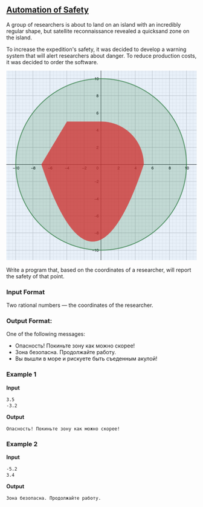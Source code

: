 ## [Automation of Safety](../../../solutions/2.2/22_s.py)

A group of researchers is about to land on an island with an incredibly regular shape, but satellite reconnaissance revealed a quicksand zone on the island.

To increase the expedition's safety, it was decided to develop a warning system that will alert researchers about danger. To reduce production costs, it was decided to order the software.

![Plot](../../russian/2.2/problem_22_s_visual.png)

Write a program that, based on the coordinates of a researcher, will report the safety of that point.

### Input Format

Two rational numbers — the coordinates of the researcher.

### Output Format:

One of the following messages:

- Опасность! Покиньте зону как можно скорее!
- Зона безопасна. Продолжайте работу.
- Вы вышли в море и рискуете быть съеденным акулой!

### Example 1

__Input__
```plaintext
3.5
-3.2
```

__Output__
```plaintext
Опасность! Покиньте зону как можно скорее!
```

### Example 2

__Input__
```plaintext
-5.2
3.4
```

__Output__
```plaintext
Зона безопасна. Продолжайте работу.
```